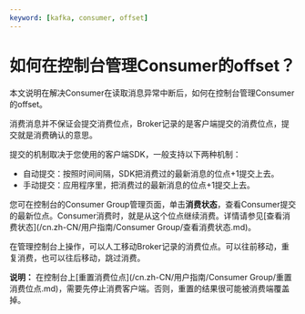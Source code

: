 ```yaml
---
keyword: [kafka, consumer, offset]
---
```


# 如何在控制台管理Consumer的offset？

本文说明在解决Consumer在读取消息异常中断后，如何在控制台管理Consumer的offset。

消费消息并不保证会提交消费位点，Broker记录的是客户端提交的消费位点，提交就是消费确认的意思。

提交的机制取决于您使用的客户端SDK，一般支持以下两种机制：

-   自动提交：按照时间间隔，SDK把消费过的最新消息的位点+1提交上去。
-   手动提交：应用程序里，把消费过的最新消息的位点+1提交上去。

您可在控制台的Consumer Group管理页面，单击**消费状态**，查看Consumer提交的最新位点。Consumer消费时，就是从这个位点继续消费。详情请参见[查看消费状态](/cn.zh-CN/用户指南/Consumer Group/查看消费状态.md)。

在管理控制台上操作，可以人工移动Broker记录的消费位点。可以往前移动，重复消费，也可以往后移动，跳过消费。

**说明：** 在控制台上[重置消费位点](/cn.zh-CN/用户指南/Consumer Group/重置消费位点.md)，需要先停止消费客户端。否则，重置的结果很可能被消费端覆盖掉。


